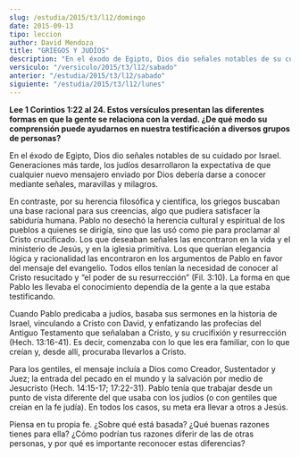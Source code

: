 ```yaml
---
slug: /estudia/2015/t3/l12/domingo
date: 2015-09-13
tipo: leccion
author: David Mendoza
title: "GRIEGOS Y JUDÍOS"
description: "En el éxodo de Egipto, Dios dio señales notables de su cuidado por Israel.  Generaciones más tarde, los judíos desarrollaron la expectativa de que  cualquier nuevo mensajero enviado por Dios debería darse a conocer mediante  señales, maravillas y milagros."
versiculo: "/versiculo/2015/t3/l12/sabado"
anterior: "/estudia/2015/t3/l12/sabado"
siguiente: "/estudia/2015/t3/l12/lunes"
---
```


**Lee 1 Corintios 1:22 al 24. Estos versículos presentan las diferentes formas en que la gente se relaciona con la verdad. ¿De qué modo su comprensión puede ayudarnos en nuestra testificación a diversos grupos de personas?**

En el éxodo de Egipto, Dios dio señales notables de su cuidado por Israel. Generaciones más tarde, los judíos desarrollaron la expectativa de que cualquier nuevo mensajero enviado por Dios debería darse a conocer mediante señales, maravillas y milagros.

En contraste, por su herencia filosófica y científica, los griegos buscaban una base racional para sus creencias, algo que pudiera satisfacer la sabiduría humana. Pablo no desechó la herencia cultural y espiritual de los pueblos a quienes se dirigía, sino que las usó como pie para proclamar al Cristo crucificado. Los que deseaban señales las encontraron en la vida y el ministerio de Jesús, y en la iglesia primitiva. Los que querían elegancia lógica y racionalidad las encontraron en los argumentos de Pablo en favor del mensaje del evangelio. Todos ellos tenían la necesidad de conocer al Cristo resucitado y “el poder de su resurrección” (Fil. 3:10). La forma en que Pablo les llevaba el conocimiento dependía de la gente a la que estaba testificando.

Cuando Pablo predicaba a judíos, basaba sus sermones en la historia de Israel, vinculando a Cristo con David, y enfatizando las profecías del Antiguo Testamento que señalaban a Cristo, y su crucifixión y resurrección (Hech. 13:16-41). Es decir, comenzaba con lo que les era familiar, con lo que creían y, desde allí, procuraba llevarlos a Cristo.

Para los gentiles, el mensaje incluía a Dios como Creador, Sustentador y Juez; la entrada del pecado en el mundo y la salvación por medio de Jesucristo (Hech. 14:15-17; 17:22-31). Pablo tenía que trabajar desde un punto de vista diferente del que usaba con los judíos (o con gentiles que creían en la fe judía). En todos los casos, su meta era llevar a otros a Jesús.

Piensa en tu propia fe. ¿Sobre qué está basada? ¿Qué buenas razones tienes para ella? ¿Cómo podrían tus razones diferir de las de otras personas, y por qué es importante reconocer estas diferencias?
